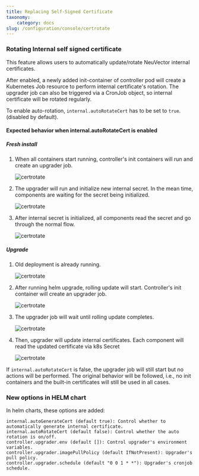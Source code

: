 ```yaml
---
title: Replacing Self-Signed Certificate
taxonomy:
    category: docs
slug: /configuration/console/certrotate
---
```


### Rotating Internal self signed certificate

This feature allows users to automatically update/rotate NeuVector internal certificates.

After enabled, a newly added init-container of controller pod will create a Kubernetes Job resource to perform internal certificate's rotation. The upgrader job can also be triggered via a CronJob object, so internal certificate will be rotated regularly.

To enable auto-rotation, ```internal.autoRotateCert``` has to be set to ```true```. (disabled by default).

#### Expected behavior when internal.autoRotateCert is enabled
##### Fresh install

1. When all containers start running, controller's init containers will run and create an upgrader job.
   
   ![certrotate](cert_rotate_01.png)

2. The upgrader will run and initialize new internal secret. In the mean time, components are waiting for the secret being initialized.
   
   ![certrotate](cert_rotate_02.png)

3. After internal secret is initialized, all components read the secret and go through the normal flow.
   
   ![certrotate](cert_rotate_03.png)

##### Upgrade

1. Old deployment is already running.
   
   ![certrotate](cert_rotate_04.png)
   
2. After running helm upgrade, rolling update will start. Controller's init container will create an upgrader job.
   
   ![certrotate](cert_rotate_05.png)
   
3. The upgrader job will wait until rolling update completes.
   
   ![certrotate](cert_rotate_06.png)
   
4. Then, upgrader will update internal certificates. Each component will read the updated certificate via k8s Secret
   
   ![certrotate](cert_rotate_07.png)


If ```internal.autoRotateCert``` is false, the upgrader job will still start but no actions will be performed. The original behavior will be followed, i.e., no init containers and the built-in certificates will still be used in all cases.

### New options in HELM chart
In helm charts, these options are added:
```
internal.autoGenerateCert (default true): Control whether to automatically generate internal certificate.
internal.autoRotateCert (default false): Control whether the auto rotation is on/off.
controller.upgrader.env (default []): Control upgrader's environment variables.
controller.upgrader.imagePullPolicy (default IfNotPresent): Upgrader's pull policy.
controller.upgrader.schedule (default "0 0 1 * *"): Upgrader's cronjob schedule.
```
